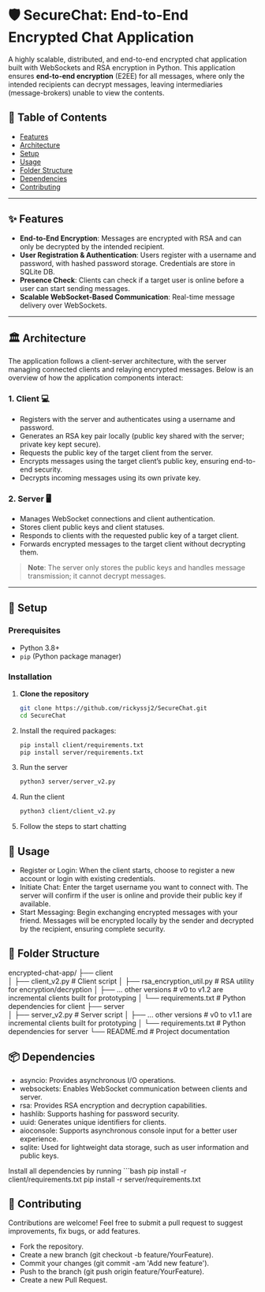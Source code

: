 # 🛡️ SecureChat: End-to-End Encrypted Chat Application

A highly scalable, distributed, and end-to-end encrypted chat application built with WebSockets and RSA encryption in Python. This application ensures **end-to-end encryption** (E2EE) for all messages, where only the intended recipients can decrypt messages, leaving intermediaries (message-brokers) unable to view the contents.

## 📜 Table of Contents

- [Features](#features)
- [Architecture](#architecture)
- [Setup](#setup)
- [Usage](#usage)
- [Folder Structure](#folder-structure)
- [Dependencies](#dependencies)
- [Contributing](#contributing)

---

## ✨ Features

- **End-to-End Encryption**: Messages are encrypted with RSA and can only be decrypted by the intended recipient.
- **User Registration & Authentication**: Users register with a username and password, with hashed password storage. Credentials are store in SQLite DB.
- **Presence Check**: Clients can check if a target user is online before a user can start sending messages.
- **Scalable WebSocket-Based Communication**: Real-time message delivery over WebSockets.

---

## 🏛️ Architecture

The application follows a client-server architecture, with the server managing connected clients and relaying encrypted messages. Below is an overview of how the application components interact:

### 1. **Client** 💻
   - Registers with the server and authenticates using a username and password.
   - Generates an RSA key pair locally (public key shared with the server; private key kept secure).
   - Requests the public key of the target client from the server.
   - Encrypts messages using the target client’s public key, ensuring end-to-end security.
   - Decrypts incoming messages using its own private key.

### 2. **Server** 🖥️
   - Manages WebSocket connections and client authentication.
   - Stores client public keys and client statuses.
   - Responds to clients with the requested public key of a target client.
   - Forwards encrypted messages to the target client without decrypting them.

> **Note**: The server only stores the public keys and handles message transmission; it cannot decrypt messages.

---

## 🚀 Setup

### Prerequisites

- Python 3.8+
- `pip` (Python package manager)

### Installation

1. **Clone the repository**
   ```bash
   git clone https://github.com/rickyssj2/SecureChat.git
   cd SecureChat
2. Install the required packages:
   ```bash
   pip install client/requirements.txt
   pip install server/requirements.txt
3. Run the server
    ```bash
    python3 server/server_v2.py
4. Run the client
    ```bash
    python3 client/client_v2.py
5. Follow the steps to start chatting

## 📖 Usage
 - Register or Login: When the client starts, choose to register a new account or login with existing credentials.
 - Initiate Chat: Enter the target username you want to connect with. The server will confirm if the user is online and provide their public key if available.
 - Start Messaging: Begin exchanging encrypted messages with your friend. Messages will be encrypted locally by the sender and decrypted by the recipient, ensuring complete security.

## 📂 Folder Structure
encrypted-chat-app/
├── client                   
│      ├── client_v2.py             # Client script
│      ├── rsa_encryption_util.py   # RSA utility for encryption/decryption
│      ├── ... other versions       # v0 to v1.2 are incremental clients built for prototyping
│      └── requirements.txt         # Python dependencies for client
├── server                
│      ├── server_v2.py             # Server script
│      ├── ... other versions       # v0 to v1.1 are incremental clients built for prototyping
│      └── requirements.txt         # Python dependencies for server
└── README.md                # Project documentation

## 📦 Dependencies
 - asyncio: Provides asynchronous I/O operations.
 - websockets: Enables WebSocket communication between clients and server.
 - rsa: Provides RSA encryption and decryption capabilities.
 - hashlib: Supports hashing for password security.
 - uuid: Generates unique identifiers for clients.
 - aioconsole: Supports asynchronous console input for a better user experience.
 - sqlite: Used for lightweight data storage, such as user information and public keys.

Install all dependencies by running
    ```bash
    pip install -r client/requirements.txt
    pip install -r server/requirements.txt

## 🤝 Contributing
Contributions are welcome! Feel free to submit a pull request to suggest improvements, fix bugs, or add features.

 - Fork the repository.
 - Create a new branch (git checkout -b feature/YourFeature).
 - Commit your changes (git commit -am 'Add new feature').
 - Push to the branch (git push origin feature/YourFeature).
 - Create a new Pull Request.




